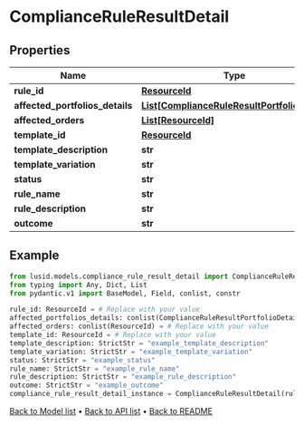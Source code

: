 # ComplianceRuleResultDetail

## Properties
Name | Type | Description | Notes
------------ | ------------- | ------------- | -------------
**rule_id** | [**ResourceId**](ResourceId.md) |  | 
**affected_portfolios_details** | [**List[ComplianceRuleResultPortfolioDetail]**](ComplianceRuleResultPortfolioDetail.md) |  | 
**affected_orders** | [**List[ResourceId]**](ResourceId.md) |  | 
**template_id** | [**ResourceId**](ResourceId.md) |  | 
**template_description** | **str** |  | 
**template_variation** | **str** |  | 
**status** | **str** |  | 
**rule_name** | **str** |  | 
**rule_description** | **str** |  | 
**outcome** | **str** |  | 
## Example

```python
from lusid.models.compliance_rule_result_detail import ComplianceRuleResultDetail
from typing import Any, Dict, List
from pydantic.v1 import BaseModel, Field, conlist, constr

rule_id: ResourceId = # Replace with your value
affected_portfolios_details: conlist(ComplianceRuleResultPortfolioDetail) = # Replace with your value
affected_orders: conlist(ResourceId) = # Replace with your value
template_id: ResourceId = # Replace with your value
template_description: StrictStr = "example_template_description"
template_variation: StrictStr = "example_template_variation"
status: StrictStr = "example_status"
rule_name: StrictStr = "example_rule_name"
rule_description: StrictStr = "example_rule_description"
outcome: StrictStr = "example_outcome"
compliance_rule_result_detail_instance = ComplianceRuleResultDetail(rule_id=rule_id, affected_portfolios_details=affected_portfolios_details, affected_orders=affected_orders, template_id=template_id, template_description=template_description, template_variation=template_variation, status=status, rule_name=rule_name, rule_description=rule_description, outcome=outcome)

```

[Back to Model list](../README.md#documentation-for-models) &#8226; [Back to API list](../README.md#documentation-for-api-endpoints) &#8226; [Back to README](../README.md)

